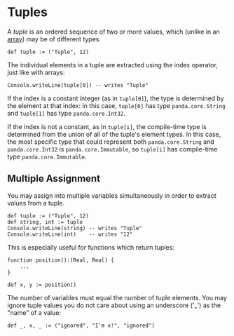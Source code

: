 Tuples
======

A *tuple* is an ordered sequence of two or more values, which (unlike in an
[array](arrays.html)) may be of different types.

    def tuple := ("Tuple", 12)

The individual elements in a tuple are extracted using the index operator, just
like with arrays:

    Console.writeLine(tuple[0]) -- writes "Tuple"

If the index is a constant integer (as in `tuple[0]`), the type is determined by
the element at that index: in this case, `tuple[0]` has type `panda.core.String`
and `tuple[1]` has type `panda.core.Int32`. 

If the index is not a constant, as in `tuple[i]`, the compile-time type is 
determined from  the union of all of the tuple's element types. In this case, 
the most specific type that could represent both `panda.core.String` and 
`panda.core.Int32` is `panda.core.Immutable`, so `tuple[i]` has compile-time 
type `panda.core.Immutable`.

Multiple Assignment
-------------------

You may assign into multiple variables simultaneously in order to extract values
from a tuple.

    def tuple := ("Tuple", 12)
    def string, int := tuple
    Console.writeLine(string) -- writes "Tuple"
    Console.writeLine(int)    -- writes "12"

This is especially useful for functions which return tuples:

    function position():(Real, Real) {
        ...
    }

    def x, y := position()

The number of variables must equal the number of tuple elements. You may ignore
tuple values you do not care about using an underscore ('_') as the "name" of a
value:

    def _, x, _ := ("ignored", "I'm x!", "ignored")

